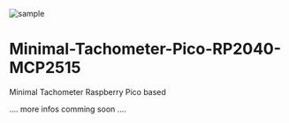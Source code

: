 ![sample](https://github.com/cheise/Minimal-Tachometer-Pico-RP2040/assets/59045759/34376a13-0197-4202-819e-037a49317810)


# Minimal-Tachometer-Pico-RP2040-MCP2515
Minimal Tachometer Raspberry Pico based

.... more infos comming soon ....
